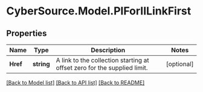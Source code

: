 # CyberSource.Model.PIForIILinkFirst
## Properties

Name | Type | Description | Notes
------------ | ------------- | ------------- | -------------
**Href** | **string** | A link to the collection starting at offset zero for the supplied limit. | [optional] 

[[Back to Model list]](../README.md#documentation-for-models) [[Back to API list]](../README.md#documentation-for-api-endpoints) [[Back to README]](../README.md)

